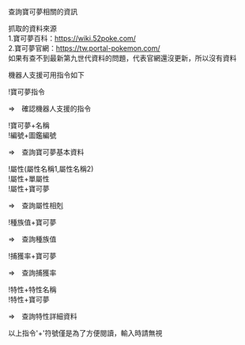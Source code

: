 查詢寶可夢相關的資訊  

抓取的資料來源  
1.寶可夢百科：https://wiki.52poke.com/  
2.寶可夢官網：https://tw.portal-pokemon.com/  
如果有查不到最新第九世代資料的問題，代表官網還沒更新，所以沒有資料  

機器人支援可用指令如下

!寶可夢指令

=>　確認機器人支援的指令

!寶可夢+名稱  
!編號+圖鑑編號  

=>　查詢寶可夢基本資料

!屬性(屬性名稱1,屬性名稱2)  
!屬性+單屬性  
!屬性+寶可夢  

=>　查詢屬性相剋

!種族值+寶可夢　

=>　查詢種族值

!捕獲率+寶可夢　

=>　查詢捕獲率

!特性+特性名稱  
!特性+寶可夢  

=>　查詢特性詳細資料  

以上指令'+'符號僅是為了方便閱讀，輸入時請無視  
